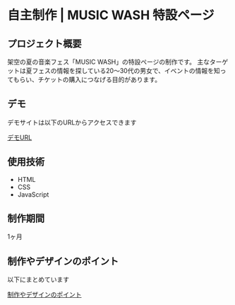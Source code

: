 # 自主制作 | MUSIC WASH 特設ページ

## プロジェクト概要
架空の夏の音楽フェス「MUSIC WASH」の特設ページの制作です。
主なターゲットは夏フェスの情報を探している20〜30代の男女で、イベントの情報を知ってもらい、チケットの購入につなげる目的があります。

## デモ
デモサイトは以下のURLからアクセスできます

[デモURL](https://imocreate.com/indie-production/music-wash/)

## 使用技術
- HTML
- CSS
- JavaScript

## 制作期間
1ヶ月

## 制作やデザインのポイント
以下にまとめています

[制作やデザインのポイント](https://www.resume.id/works/0133560013d191eb)
